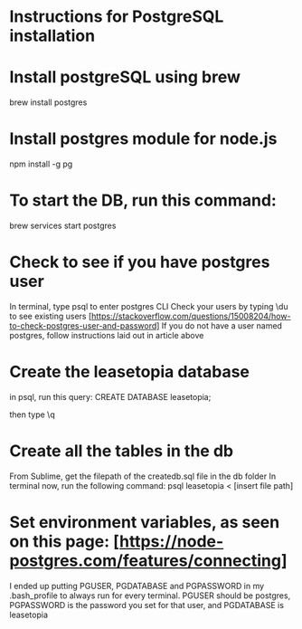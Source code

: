 # Instructions for PostgreSQL installation

# Install postgreSQL using brew
brew install postgres

# Install postgres module for node.js
npm install -g pg

# To start the DB, run this command:
brew services start postgres

# Check to see if you have postgres user
In terminal, type psql to enter postgres CLI
Check your users by typing \du to see existing users
[https://stackoverflow.com/questions/15008204/how-to-check-postgres-user-and-password]
If you do not have a user named postgres, follow instructions laid out in article above

# Create the leasetopia database
in psql, run this query:
CREATE DATABASE leasetopia;

then type \q

# Create all the tables in the db
From Sublime, get the filepath of the createdb.sql file in the db folder
In terminal now, run the following command:
psql leasetopia < [insert file path]

# Set environment variables, as seen on this page: [https://node-postgres.com/features/connecting]
I ended up putting PGUSER, PGDATABASE and PGPASSWORD in my .bash_profile to always run for every terminal. PGUSER should be postgres, PGPASSWORD is the password you set for that user, and PGDATABASE is leasetopia

